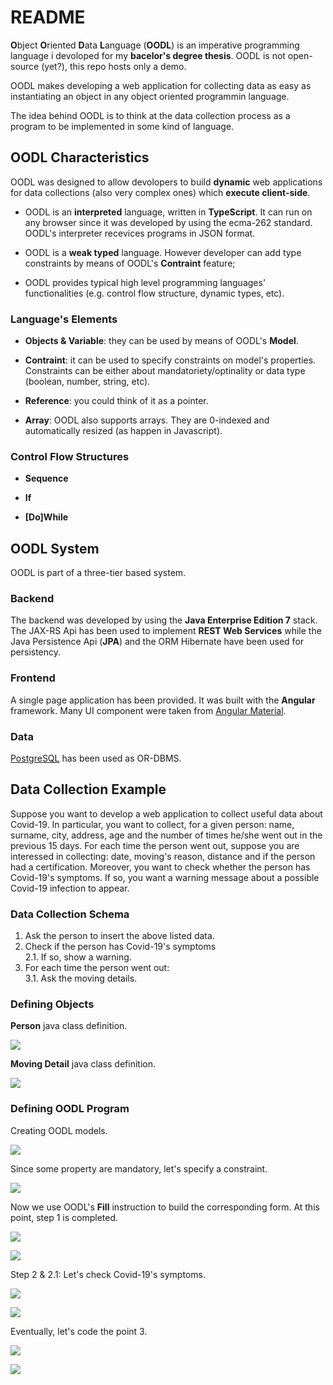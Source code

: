 # README #

**O**bject **O**riented **D**ata **L**anguage (**OODL**) is an imperative programming language i devoloped for my **bacelor's degree thesis**. OODL is not open-source (yet?), this repo hosts only a demo.   
   
OODL makes developing a web application for collecting data as easy as instantiating an object in any object oriented programmin language.   
    
The idea behind OODL is to think at the data collection process as a program to be implemented in some kind of language.   


## OODL Characteristics ##

OODL was designed to allow devolopers to build **dynamic** web applications for data collections (also very complex ones) which **execute client-side**.  

* OODL is an **interpreted** language, written in **TypeScript**. It can run on any browser since it was developed by using the ecma-262 standard. OODL's interpreter recevices programs in JSON format.   
   
* OODL is a **weak typed** language. However developer can add type constraints by means of OODL's **Contraint** feature;  

* OODL provides typical high level programming languages' functionalities (e.g. control flow structure, dynamic types, etc).   


### Language's Elements ###

* **Objects & Variable**: they can be used by means of OODL's **Model**.

* **Contraint**: it can be used to specify constraints on model's properties. Constraints can be either about mandatoriety/optinality or data type (boolean, number, string, etc).   

* **Reference**: you could think of it as a pointer.    

* **Array**: OODL also supports arrays. They are 0-indexed and automatically resized (as happen in Javascript).  


### Control Flow Structures ###

* **Sequence**   

* **If**   

* **\[Do\]While**  


## OODL System ##

OODL is part of a three-tier based system.  


### Backend ###

The backend was developed by using the **Java Enterprise Edition 7** stack. The JAX-RS Api has been used to implement **REST Web Services** while the Java Persistence Api (**JPA**) and the ORM Hibernate have been used for persistency.   


### Frontend ###

A single page application has been provided. It was built with the **Angular** framework. Many UI component were taken from [Angular Material](https://material.angular.io/).


### Data ###

[PostgreSQL](https://www.postgresql.org/) has been used as OR-DBMS.


## Data Collection Example ##

Suppose you want to develop a web application to collect useful data about Covid-19. In particular, you want to collect, for a given person: name, surname, city, address, age and the number of times he/she went out in the previous 15 days. For each time the person went out, suppose you are interessed in collecting: date, moving's reason, distance and if the person had a certification. Moreover, you want to check whether the person has Covid-19's symptoms. If so, you want a warning message about a possible Covid-19 infection to appear.   


### Data Collection Schema ###

1. Ask the person to insert the above listed data.
2. Check if the person has Covid-19's symptoms    
    2.1. If so, show a warning.
3. For each time the person went out:   
    3.1. Ask the moving details.

### Defining Objects ###

**Person** java class definition. 
     
![](./imgs/person.png)   

**Moving Detail** java class definition.  
    
![](./imgs/movingDetail.png)       
   
 
### Defining OODL Program ###

Creating OODL models.   
     
![](./imgs/creatingModel.png)      


Since some property are mandatory, let's specify a constraint.   
    
![](./imgs/constraints.png)     
   
Now we use OODL's **Fill** instruction to build the corresponding form. At this point, step 1 is completed.   
   
![](./imgs/fill.png)   
    
![](./imgs/personForm.png)  
    
Step 2 & 2.1: Let's check Covid-19's symptoms.    
    
![](./imgs/covidCheck.png)     
   
![](./imgs/message.png)   
    
Eventually, let's code the point 3.   
   
![](./imgs/while.png)  
    
![](./imgs/wentOut.png) 